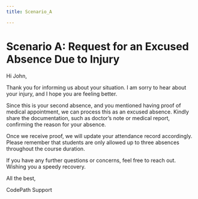 ```yaml
---
title: Scenario_A

---
```


# Scenario A: Request for an Excused Absence Due to Injury


Hi John,

Thank you for informing us about your situation. I am sorry to hear about your injury, and I hope you are feeling better.

Since this is your second absence, and you mentioned having proof of medical appointment, we can process this as an excused absence. Kindly share the documentation, such as doctor’s note or medical report, confirming the reason for your absence.

Once we receive proof, we will update your attendance record accordingly. Please remember that students are only allowed up to three absences throughout the course duration.

If you have any further questions or concerns, feel free to reach out.
Wishing you a speedy recovery.

All the best,

CodePath Support
